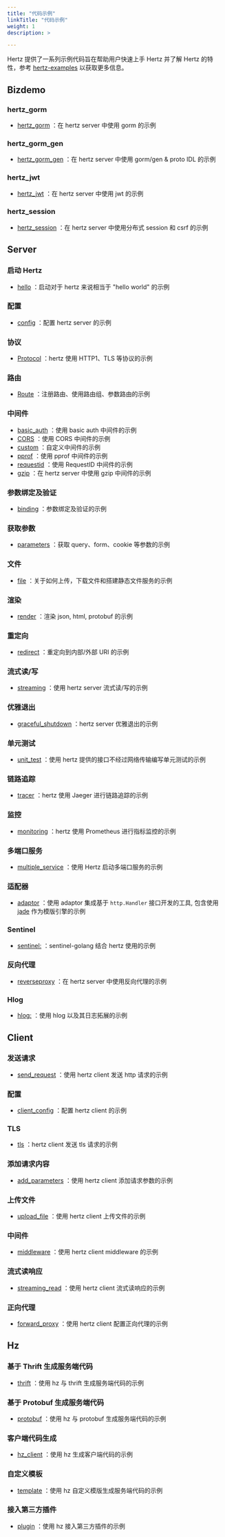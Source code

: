 ```yaml
---
title: "代码示例"
linkTitle: "代码示例"
weight: 1
description: >

---
```


Hertz 提供了一系列示例代码旨在帮助用户快速上手 Hertz 并了解 Hertz 的特性，参考 [hertz-examples](https://github.com/cloudwego/hertz-examples) 以获取更多信息。

## Bizdemo

### hertz_gorm
- [hertz_gorm](https://github.com/cloudwego/hertz-examples/tree/main/bizdemo/hertz_gorm) ：在 hertz server 中使用 gorm 的示例

### hertz_gorm_gen
- [hertz_gorm_gen](https://github.com/cloudwego/hertz-examples/tree/main/bizdemo/hertz_gorm_gen) ：在 hertz server 中使用 gorm/gen & proto IDL 的示例

### hertz_jwt
- [hertz_jwt](https://github.com/cloudwego/hertz-examples/tree/main/bizdemo/hertz_jwt) ：在 hertz server 中使用 jwt 的示例

### hertz_session
- [hertz_session](https://github.com/cloudwego/hertz-examples/tree/main/bizdemo/hertz_session) ：在 hertz server 中使用分布式 session 和 csrf 的示例


## Server

### 启动 Hertz
- [hello](https://github.com/cloudwego/hertz-examples/tree/main/hello) ：启动对于 hertz 来说相当于 "hello world" 的示例

### 配置
- [config](https://github.com/cloudwego/hertz-examples/tree/main/config) ：配置 hertz server 的示例

### 协议
- [Protocol](https://github.com/cloudwego/hertz-examples/tree/main/protocol) ：hertz 使用 HTTP1、TLS 等协议的示例

### 路由
- [Route](https://github.com/cloudwego/hertz-examples/tree/main/route) ：注册路由、使用路由组、参数路由的示例

### 中间件
- [basic_auth](https://github.com/cloudwego/hertz-examples/tree/main/middleware/basicauth) ：使用 basic auth 中间件的示例
- [CORS](https://github.com/cloudwego/hertz-examples/tree/main/middleware/CORS) ：使用 CORS 中间件的示例
- [custom](https://github.com/cloudwego/hertz-examples/tree/main/middleware/custom) ：自定义中间件的示例
- [pprof](https://github.com/cloudwego/hertz-examples/tree/main/middleware/pprof) ：使用 pprof 中间件的示例
- [requestid](https://github.com/cloudwego/hertz-examples/tree/main/middleware/requestid) ：使用 RequestID 中间件的示例
- [gzip](https://github.com/cloudwego/hertz-examples/tree/main/middleware/gzip) ：在 hertz server 中使用 gzip 中间件的示例

### 参数绑定及验证
- [binding](https://github.com/cloudwego/hertz-examples/tree/main/binding) ：参数绑定及验证的示例

### 获取参数
- [parameters](https://github.com/cloudwego/hertz-examples/tree/main/parameter) ：获取 query、form、cookie 等参数的示例

### 文件
- [file](https://github.com/cloudwego/hertz-examples/tree/main/file) ：关于如何上传，下载文件和搭建静态文件服务的示例

### 渲染
- [render](https://github.com/cloudwego/hertz-examples/tree/main/render) ：渲染 json, html, protobuf 的示例

### 重定向
- [redirect](https://github.com/cloudwego/hertz-examples/tree/main/redirect) ：重定向到内部/外部 URI 的示例

### 流式读/写
- [streaming](https://github.com/cloudwego/hertz-examples/tree/main/streaming) ：使用 hertz server 流式读/写的示例

### 优雅退出
- [graceful_shutdown](https://github.com/cloudwego/hertz-examples/tree/main/graceful_shutdown) ：hertz server 优雅退出的示例

### 单元测试
- [unit_test](https://github.com/cloudwego/hertz-examples/tree/main/unit_test) ：使用 hertz 提供的接口不经过网络传输编写单元测试的示例

### 链路追踪
- [tracer](https://github.com/cloudwego/hertz-examples/tree/main/tracer) ：hertz 使用 Jaeger 进行链路追踪的示例

### 监控
- [monitoring](https://github.com/cloudwego/hertz-examples/tree/main/monitoring) ：hertz 使用 Prometheus 进行指标监控的示例

### 多端口服务
- [multiple_service](https://github.com/cloudwego/hertz-examples/tree/main/multiple_service) ：使用 Hertz 启动多端口服务的示例

### 适配器
- [adaptor](https://github.com/cloudwego/hertz-examples/tree/main/adaptor) ：使用 adaptor 集成基于 `http.Handler` 接口开发的工具, 包含使用 [jade](https://github.com/Joker/jade) 作为模版引擎的示例

### Sentinel
- [sentinel:](https://github.com/cloudwego/hertz-examples/tree/main/sentinel) ：sentinel-golang 结合 hertz 使用的示例

### 反向代理
- [reverseproxy](https://github.com/cloudwego/hertz-examples/tree/main/reverseproxy) ：在 hertz server 中使用反向代理的示例

### Hlog
- [hlog:](https://github.com/cloudwego/hertz-examples/tree/main/hlog) ：使用 hlog 以及其日志拓展的示例


## Client

### 发送请求
- [send_request](https://github.com/cloudwego/hertz-examples/tree/main/client/send_request) ：使用 hertz client 发送 http 请求的示例

### 配置
- [client_config](https://github.com/cloudwego/hertz-examples/tree/main/client/config) ：配置 hertz client 的示例

### TLS
- [tls](https://github.com/cloudwego/hertz-examples/tree/main/protocol/tls) ：hertz client 发送 tls 请求的示例

### 添加请求内容
- [add_parameters](https://github.com/cloudwego/hertz-examples/tree/main/client/add_parameters) ：使用 hertz client 添加请求参数的示例

### 上传文件
- [upload_file](https://github.com/cloudwego/hertz-examples/tree/main/client/upload_file) ：使用 hertz client 上传文件的示例

### 中间件
- [middleware](https://github.com/cloudwego/hertz-examples/tree/main/client/middleware) ：使用 hertz client middleware 的示例

### 流式读响应
- [streaming_read](https://github.com/cloudwego/hertz-examples/tree/main/client/streaming_read) ：使用 hertz client 流式读响应的示例

### 正向代理
- [forward_proxy](https://github.com/cloudwego/hertz-examples/tree/main/client/forward_proxy) ：使用 hertz client 配置正向代理的示例


## Hz

### 基于 Thrift 生成服务端代码
- [thrift](https://github.com/cloudwego/hertz-examples/tree/main/hz/thrift) ：使用 hz 与 thrift 生成服务端代码的示例

### 基于 Protobuf 生成服务端代码
- [protobuf](https://github.com/cloudwego/hertz-examples/tree/main/hz/protobuf) ：使用 hz 与 protobuf 生成服务端代码的示例

### 客户端代码生成
- [hz_client](https://github.com/cloudwego/hertz-examples/tree/main/hz/hz_client) ：使用 hz 生成客户端代码的示例

### 自定义模板
- [template](https://github.com/cloudwego/hertz-examples/tree/main/hz/template) ：使用 hz 自定义模版生成服务端代码的示例

### 接入第三方插件
- [plugin](https://github.com/cloudwego/hertz-examples/tree/main/hz/plugin) ：使用 hz 接入第三方插件的示例
